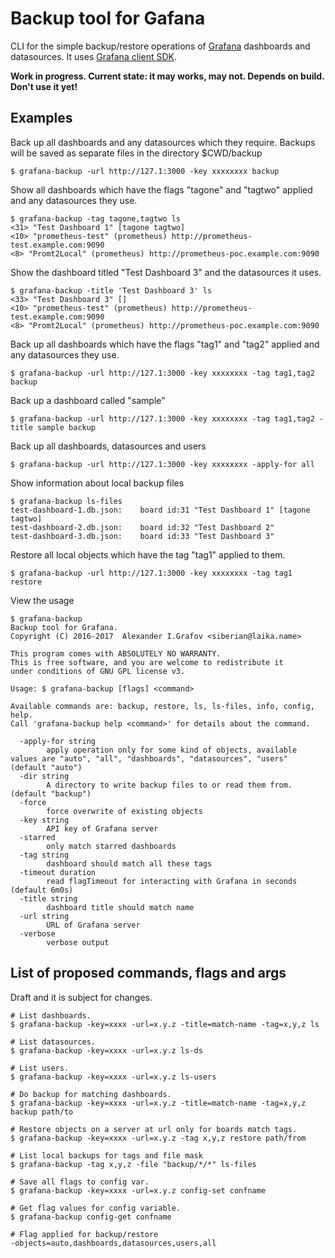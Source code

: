 # Backup tool for Gafana

CLI for the simple backup/restore operations of [Grafana](https://grafana.com/) dashboards and datasources.
It uses [Grafana client SDK](https://github.com/grafana-tools/sdk).

**Work in progress. Current state: it may works, may not. Depends on build. Don't use it yet!**

## Examples

Back up all dashboards and any datasources which they require. Backups will be saved as separate files in 
the directory $CWD/backup

```$ grafana-backup -url http://127.1:3000 -key xxxxxxxx backup```

Show all dashboards which have the flags "tagone" and "tagtwo" applied and any datasources they use.

```
$ grafana-backup -tag tagone,tagtwo ls
<31> "Test Dashboard 1" [tagone tagtwo] 
<10> "prometheus-test" (prometheus) http://prometheus-test.example.com:9090
<8> "Promt2Local" (prometheus) http://prometheus-poc.example.com:9090
```

Show the dashboard titled "Test Dashboard 3" and the datasources it uses.

```
$ grafana-backup -title 'Test Dashboard 3' ls
<33> "Test Dashboard 3" [] 
<10> "prometheus-test" (prometheus) http://prometheus-test.example.com:9090
<8> "Promt2Local" (prometheus) http://prometheus-poc.example.com:9090
```

Back up all dashboards which have the flags "tag1" and "tag2" applied and any datasources they use.

```
$ grafana-backup -url http://127.1:3000 -key xxxxxxxx -tag tag1,tag2 backup
```
		
Back up a dashboard called "sample"

```
$ grafana-backup -url http://127.1:3000 -key xxxxxxxx -tag tag1,tag2 -title sample backup
```
	
Back up all dashboards, datasources and users

```
$ grafana-backup -url http://127.1:3000 -key xxxxxxxx -apply-for all
```

Show information about local backup files

```
$ grafana-backup ls-files
test-dashboard-1.db.json:	 board id:31 "Test Dashboard 1" [tagone tagtwo]
test-dashboard-2.db.json:	 board id:32 "Test Dashboard 2"
test-dashboard-3.db.json:	 board id:33 "Test Dashboard 3"

``` 

Restore all local objects which have the tag "tag1" applied to them. 

```
$ grafana-backup -url http://127.1:3000 -key xxxxxxxx -tag tag1 restore
```

View the usage

```
$ grafana-backup 
Backup tool for Grafana.
Copyright (C) 2016-2017  Alexander I.Grafov <siberian@laika.name>

This program comes with ABSOLUTELY NO WARRANTY.
This is free software, and you are welcome to redistribute it
under conditions of GNU GPL license v3.

Usage: $ grafana-backup [flags] <command>

Available commands are: backup, restore, ls, ls-files, info, config, help.
Call 'grafana-backup help <command>' for details about the command.

  -apply-for string
    	apply operation only for some kind of objects, available values are "auto", "all", "dashboards", "datasources", "users" (default "auto")
  -dir string
    	A directory to write backup files to or read them from. (default "backup")
  -force
    	force overwrite of existing objects
  -key string
    	API key of Grafana server
  -starred
    	only match starred dashboards
  -tag string
    	dashboard should match all these tags
  -timeout duration
    	read flagTimeout for interacting with Grafana in seconds (default 6m0s)
  -title string
    	dashboard title should match name
  -url string
    	URL of Grafana server
  -verbose
    	verbose output
```
    
        
## List of proposed commands, flags and args

Draft and it is subject for changes.

	# List dashboards.
	$ grafana-backup -key=xxxx -url=x.y.z -title=match-name -tag=x,y,z ls

	# List datasources.
	$ grafana-backup -key=xxxx -url=x.y.z ls-ds

	# List users.
	$ grafana-backup -key=xxxx -url=x.y.z ls-users

	# Do backup for matching dashboards.
	$ grafana-backup -key=xxxx -url=x.y.z -title=match-name -tag=x,y,z backup path/to

	# Restore objects on a server at url only for boards match tags.
	$ grafana-backup -key=xxxx -url=x.y.z -tag x,y,z restore path/from

	# List local backups for tags and file mask
	$ grafana-backup -tag x,y,z -file "backup/*/*" ls-files 

	# Save all flags to config var.
	$ grafana-backup -key=xxxx -url=x.y.z config-set confname

	# Get flag values for config variable.
	$ grafana-backup config-get confname

	# Flag applied for backup/restore
	-objects=auto,dashboards,datasources,users,all
